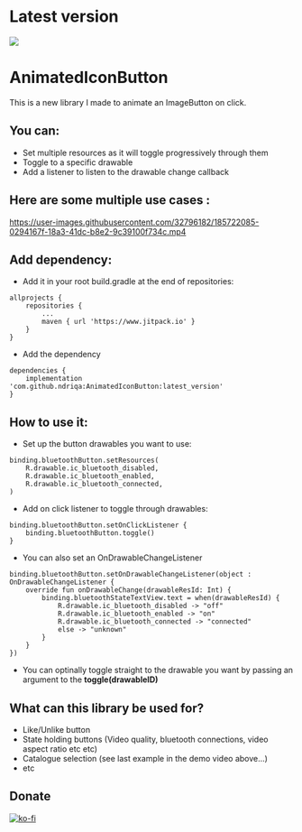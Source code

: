 # Latest version

[![](https://www.jitpack.io/v/ndriqa/AnimatedIconButton.svg)](https://www.jitpack.io/#ndriqa/AnimatedIconButton)

# AnimatedIconButton

This is a new library I made to animate an ImageButton on click.

## You can:
- Set multiple resources as it will toggle progressively through them
- Toggle to a specific drawable
- Add a listener to listen to the drawable change callback

## Here are some multiple use cases :

https://user-images.githubusercontent.com/32796182/185722085-0294167f-18a3-41dc-b8e2-9c39100f734c.mp4

## Add dependency:

- Add it in your root build.gradle at the end of repositories:
```
allprojects {
    repositories {
		...
		maven { url 'https://www.jitpack.io' }
	}
}
```

- Add the dependency
```
dependencies {
	implementation 'com.github.ndriqa:AnimatedIconButton:latest_version'
}
```

## How to use it:
- Set up the button drawables you want to use: 
```
binding.bluetoothButton.setResources(
	R.drawable.ic_bluetooth_disabled,
	R.drawable.ic_bluetooth_enabled,
	R.drawable.ic_bluetooth_connected,
)
```

- Add on click listener to toggle through drawables:
```
binding.bluetoothButton.setOnClickListener {
	binding.bluetoothButton.toggle()
}
```

- You can also set an OnDrawableChangeListener
```
binding.bluetoothButton.setOnDrawableChangeListener(object : OnDrawableChangeListener {
	override fun onDrawableChange(drawableResId: Int) {
		binding.bluetoothStateTextView.text = when(drawableResId) {
			R.drawable.ic_bluetooth_disabled -> "off"
			R.drawable.ic_bluetooth_enabled -> "on"
			R.drawable.ic_bluetooth_connected -> "connected"
			else -> "unknown"
		}
	}
})
```

- You can optinally toggle straight to the drawable you want by passing an argument to the **toggle(drawableID)**

## What can this library be used for?

- Like/Unlike button
- State holding buttons (Video quality, bluetooth connections, video aspect ratio etc etc)
- Catalogue selection (see last example in the demo video above...)
- etc

## Donate

[![ko-fi](https://ko-fi.com/img/githubbutton_sm.svg)](https://ko-fi.com/U7U2EEM2E)
